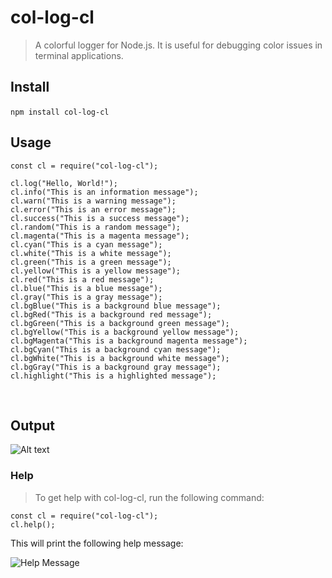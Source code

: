 # col-log-cl
> A colorful logger for Node.js. It is useful for debugging color issues in terminal applications.
## Install

`npm install col-log-cl`
​

## Usage
```
const cl = require("col-log-cl");

cl.log("Hello, World!");
cl.info("This is an information message");
cl.warn("This is a warning message");
cl.error("This is an error message");
cl.success("This is a success message");
cl.random("This is a random message");
cl.magenta("This is a magenta message");
cl.cyan("This is a cyan message");
cl.white("This is a white message");
cl.green("This is a green message");
cl.yellow("This is a yellow message");
cl.red("This is a red message");
cl.blue("This is a blue message");
cl.gray("This is a gray message");
cl.bgBlue("This is a background blue message");
cl.bgRed("This is a background red message");
cl.bgGreen("This is a background green message");
cl.bgYellow("This is a background yellow message");
cl.bgMagenta("This is a background magenta message");
cl.bgCyan("This is a background cyan message");
cl.bgWhite("This is a background white message");
cl.bgGray("This is a background gray message");
cl.highlight("This is a highlighted message");
```
​

## Output

![Alt text](https://gcdnb.pbrd.co/images/7V309ZYGMyx6.png?o=1)

### Help
> To get help with col-log-cl, run the following command:

```
const cl = require("col-log-cl");
cl.help(​);
```

This will print the following help message:

![Help Message](https://gcdnb.pbrd.co/images/NG4CErB782Ta.png?o=1)